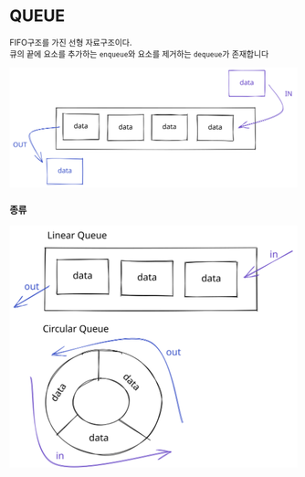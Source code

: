 # QUEUE

FIFO구조를 가진 선형 자료구조이다.\
큐의  끝에 요소를 추가하는 `enqueue`와 요소를 제거하는 `dequeue`가 존재합니다

<img src="../../.gitbook/assets/file.drawing (5).svg" alt="" class="gitbook-drawing">

### 종류

<img src="../../.gitbook/assets/file.drawing (9).svg" alt="" class="gitbook-drawing">
